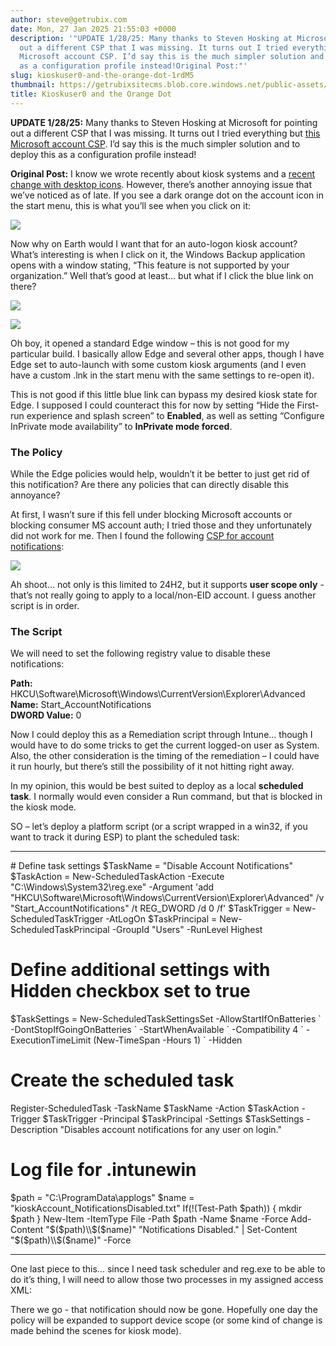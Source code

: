 ```yaml
---
author: steve@getrubix.com
date: Mon, 27 Jan 2025 21:55:03 +0000
description: '"UPDATE 1/28/25: Many thanks to Steven Hosking at Microsoft for pointing
  out a different CSP that I was missing. It turns out I tried everything but this
  Microsoft account CSP. I’d say this is the much simpler solution and to deploy this
  as a configuration profile instead!Original Post:"'
slug: kioskuser0-and-the-orange-dot-1rdM5
thumbnail: https://getrubixsitecms.blob.core.windows.net/public-assets/content/v1/thumbnails/kioskuser0-and-the-orange-dot-1rdM5_thumbnail.jpg
title: Kioskuser0 and the Orange Dot
---
```


**UPDATE 1/28/25:** Many thanks to Steven Hosking at Microsoft for pointing out a different CSP that I was missing. It turns out I tried everything but [this Microsoft account CSP](https://learn.microsoft.com/en-au/windows/client-management/mdm/policy-csp-LocalPoliciesSecurityOptions#accounts_blockmicrosoftaccounts). I’d say this is the much simpler solution and to deploy this as a configuration profile instead!

**Original Post:** I know we wrote recently about kiosk systems and a [recent change with desktop icons](https://www.getrubix.com/blog/so-along-kiosk-desktop-icons). However, there’s another annoying issue that we’ve noticed as of late. If you see a dark orange dot on the account icon in the start menu, this is what you’ll see when you click on it:

![](https://getrubixsitecms.blob.core.windows.net/public-assets/content/v1/5dd365a31aa1fd743bc30b8e/99d1d9b0-77d3-4368-9a7c-7f193dfce429/accountnotice1.png)

Now why on Earth would I want that for an auto-logon kiosk account? What’s interesting is when I click on it, the Windows Backup application opens with a window stating, “This feature is not supported by your organization.” Well that’s good at least… but what if I click the blue link on there?

![](https://getrubixsitecms.blob.core.windows.net/public-assets/content/v1/5dd365a31aa1fd743bc30b8e/5f3f6e93-fb74-4de4-ac9a-19d25651bbaa/accountnotice2.png)

![](https://getrubixsitecms.blob.core.windows.net/public-assets/content/v1/5dd365a31aa1fd743bc30b8e/31ca452b-581b-4d7a-84e6-a2bfbf710a11/accountnotice3.png)

Oh boy, it opened a standard Edge window – this is not good for my particular build. I basically allow Edge and several other apps, though I have Edge set to auto-launch with some custom kiosk arguments (and I even have a custom .lnk in the start menu with the same settings to re-open it).

This is not good if this little blue link can bypass my desired kiosk state for Edge. I supposed I could counteract this for now by setting “Hide the First-run experience and splash screen” to **Enabled**, as well as setting “Configure InPrivate mode availability” to **InPrivate mode forced**.

### **The Policy**

While the Edge policies would help, wouldn’t it be better to just get rid of this notification? Are there any policies that can directly disable this annoyance?

At first, I wasn’t sure if this fell under blocking Microsoft accounts or blocking consumer MS account auth; I tried those and they unfortunately did not work for me. Then I found the following [CSP for account notifications](https://learn.microsoft.com/en-us/windows/client-management/mdm/policy-csp-notifications#disableaccountnotifications):

![](https://getrubixsitecms.blob.core.windows.net/public-assets/content/v1/5dd365a31aa1fd743bc30b8e/4bd6447f-d654-44f9-80e4-cd065455099b/accountnotice4.png)

Ah shoot… not only is this limited to 24H2, but it supports **user scope only** - that’s not really going to apply to a local/non-EID account. I guess another script is in order.

### **The Script**

We will need to set the following registry value to disable these notifications:

**Path:** HKCU\\Software\\Microsoft\\Windows\\CurrentVersion\\Explorer\\Advanced  
**Name:** Start\_AccountNotifications  
**DWORD Value:** 0

Now I could deploy this as a Remediation script through Intune… though I would have to do some tricks to get the current logged-on user as System. Also, the other consideration is the timing of the remediation – I could have it run hourly, but there’s still the possibility of it not hitting right away.

In my opinion, this would be best suited to deploy as a local **scheduled task**. I normally would even consider a Run command, but that is blocked in the kiosk mode.

SO – let’s deploy a platform script (or a script wrapped in a win32, if you want to track it during ESP) to plant the scheduled task:

* * *

\# Define task settings
$TaskName = "Disable Account Notifications"
$TaskAction = New-ScheduledTaskAction -Execute "C:\\Windows\\System32\\reg.exe" -Argument 'add "HKCU\\Software\\Microsoft\\Windows\\CurrentVersion\\Explorer\\Advanced" /v "Start\_AccountNotifications" /t REG\_DWORD /d 0 /f'
$TaskTrigger = New-ScheduledTaskTrigger -AtLogOn
$TaskPrincipal = New-ScheduledTaskPrincipal -GroupId "Users" -RunLevel Highest

# Define additional settings with Hidden checkbox set to true
$TaskSettings = New-ScheduledTaskSettingsSet -AllowStartIfOnBatteries \`
-DontStopIfGoingOnBatteries \`
-StartWhenAvailable \`
-Compatibility 4 \`
-ExecutionTimeLimit (New-TimeSpan -Hours 1) \`
-Hidden

# Create the scheduled task
Register-ScheduledTask -TaskName $TaskName -Action $TaskAction -Trigger $TaskTrigger -Principal $TaskPrincipal -Settings $TaskSettings -Description "Disables account notifications for any user on login."

# Log file for .intunewin
$path = "C:\\ProgramData\\applogs"
$name = "kioskAccount\_NotificationsDisabled.txt"
If(!(Test-Path $path)) {
    mkdir $path
}
New-Item -ItemType File -Path $path -Name $name -Force
Add-Content "$($path)\\$($name)" "Notifications Disabled." | Set-Content "$($path)\\$($name)" -Force 

* * *

One last piece to this… since I need task scheduler and reg.exe to be able to do it’s thing, I will need to allow those two processes in my assigned access XML:

<AllowedApps>
      <App DesktopAppPath="C:\\Windows\\System32\\schtasks.exe />
      <App DesktopAppPath="C:\\Windows\\System32\\reg.exe />

There we go - that notification should now be gone. Hopefully one day the policy will be expanded to support device scope (or some kind of change is made behind the scenes for kiosk mode).